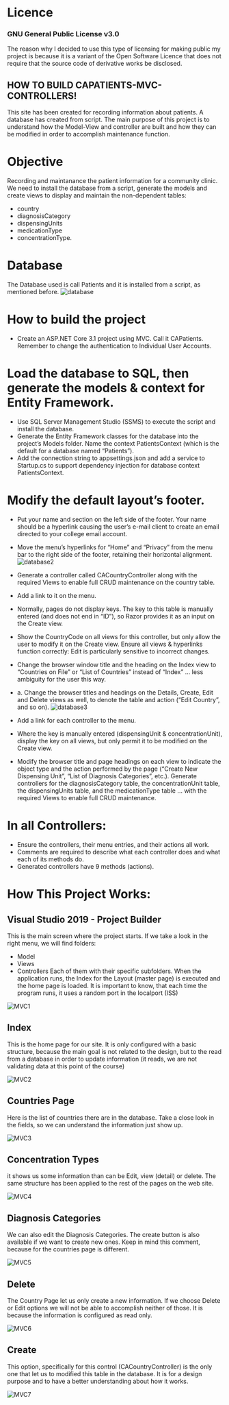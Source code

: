 # Licence
### GNU General Public License v3.0
The reason why I decided to use this type of licensing for making public my project is because it is a variant of the Open Software Licence that does not require that the source code of derivative works be disclosed.

## HOW TO BUILD CAPATIENTS-MVC-CONTROLLERS!
This site has been created for recording information about patients. A database has created from script.
The main purpose of this project is to understand how the Model-View and controller are built and how they can be modified in order to accomplish maintenance function.

# Objective
Recording and maintanance the patient information for a community clinic.
We need to install the database from a script, generate the models and create views to display and maintain the non-dependent tables:
* country
* diagnosisCategory
* dispensingUnits
* medicationType
* concentrationType.
# Database
The Database used is call Patients and it is installed from a script, as mentioned before.
![database](https://user-images.githubusercontent.com/106482588/170906819-fe5c65e9-3781-4618-9034-32ed49fd53aa.jpg)

# How to build the project
* Create an ASP.NET Core 3.1 project using MVC.  Call it CAPatients.  
  Remember to change the authentication to Individual User Accounts.
# Load the database to SQL, then generate the models & context for Entity Framework.
* Use SQL Server Management Studio (SSMS) to execute the script and install the database.
* Generate the Entity Framework classes for the database into the project’s Models folder.  Name the context PatientsContext (which is the default for a database named “Patients”).
* Add the connection string to appsettings.json and add a service to Startup.cs to support dependency injection for database context PatientsContext.
# Modify the default layout’s footer.
* Put your name and section on the left side of the footer.  Your name should be a hyperlink causing the user’s e-mail client to create an email directed to your college email account.
* Move the menu’s hyperlinks for “Home” and “Privacy” from the menu bar to the right side of the footer, retaining their horizontal alignment.
![database2](https://user-images.githubusercontent.com/106482588/170906838-fcc0da2d-6e21-4bd3-838f-bc2837b6ba17.jpg)

* Generate a controller called CACountryController along with the required Views to enable full CRUD maintenance on the country table.  
* Add a link to it on the menu.
* Normally, pages do not display keys.  The key to this table is manually entered (and does not end in “ID”), so Razor provides it as an input on the Create view.
* Show the CountryCode on all views for this controller, but only allow the user to modify it on the Create view.  Ensure all views & hyperlinks function correctly: Edit is particularly sensitive to incorrect changes.
* Change the browser window title and the heading on the Index view to “Countries on File” or “List of Countries” instead of “Index” … less ambiguity for the user this way.
* a.	Change the browser titles and headings on the Details, Create, Edit and Delete views as well, to denote the table and action (“Edit Country”, and so on).
![database3](https://user-images.githubusercontent.com/106482588/170906871-b064b248-1653-44aa-8534-a9358260c34e.jpg)

* Add a link for each controller to the menu.  
* Where the key is manually entered (dispensingUnit & concentrationUnit), display the key on all views, but only permit it to be modified on the Create view.
* Modify the browser title and page headings on each view to indicate the object type and the action performed by the page (“Create New Dispensing Unit”, “List of Diagnosis Categories”, etc.).  Generate controllers for the diagnosisCategory table, the concentrationUnit table, the dispensingUnits table, and the medicationType table … with the required Views to enable full CRUD maintenance.  
# In all Controllers:
* Ensure the controllers, their menu entries, and their actions all work.
* Comments are required to describe what each controller does and what each of its methods do.  
* Generated controllers have 9 methods (actions).  


# How This Project Works:

## Visual Studio 2019 - Project Builder
This is the main screen where the project starts. If we take a look in the right menu, we will find folders:
* Model
* Views
* Controllers
Each of them with their specific subfolders. When the application runs, the Index for the Layout (master page) is executed and the home page is loaded. It is important to know, that each time the program runs, it uses a random port in the localport (ISS)

![MVC1](https://user-images.githubusercontent.com/106482588/170911754-39ff579e-dffa-465b-b319-4974a02359b0.JPG)

## Index
This is the home page for our site. It is only configured with a basic structure, because the main goal is not related to the design, but to the read from a database in order to update information (it reads, we are not validating data at this point of the course)

![MVC2](https://user-images.githubusercontent.com/106482588/170911777-fbe00dfb-6944-4ef3-a8f9-dba91ea5fbd8.JPG)

## Countries Page
Here is the list of countries there are in the database. Take a close look in the fields, so we can understand the information just show up.

![MVC3](https://user-images.githubusercontent.com/106482588/170911788-8bbd3ed8-1248-4c59-bc02-e85c89454147.JPG)

## Concentration Types

it shows us some information than can be Edit, view (detail) or delete. The same structure has been applied to the rest of the pages on the web site.

![MVC4](https://user-images.githubusercontent.com/106482588/170911819-08600e91-dcbe-4132-8600-3832c511ba7e.JPG)

## Diagnosis Categories

We can also edit the Diagnosis Categories. The create button is also available if we want to create new ones.
Keep in mind this comment, because for the countries page is different.

![MVC5](https://user-images.githubusercontent.com/106482588/170911828-868d46a0-a02a-463a-97c4-fa4d4c66e866.JPG)

## Delete

The Country Page let us only create a new information. If we choose Delete or Edit options we will not be able to accomplish neither of those. It is because the information is configured as read only.

![MVC6](https://user-images.githubusercontent.com/106482588/170911834-c02d2700-6315-4773-bbcd-2ee133187f1a.JPG)

## Create
This option, specifically for this control (CACountryController) is the only one that let us to modified this table in the database. It is for a design purpose and to have a better understanding about how it works.

![MVC7](https://user-images.githubusercontent.com/106482588/170911845-9b361077-59f1-40bf-afc5-026ea5dc66c1.JPG)

